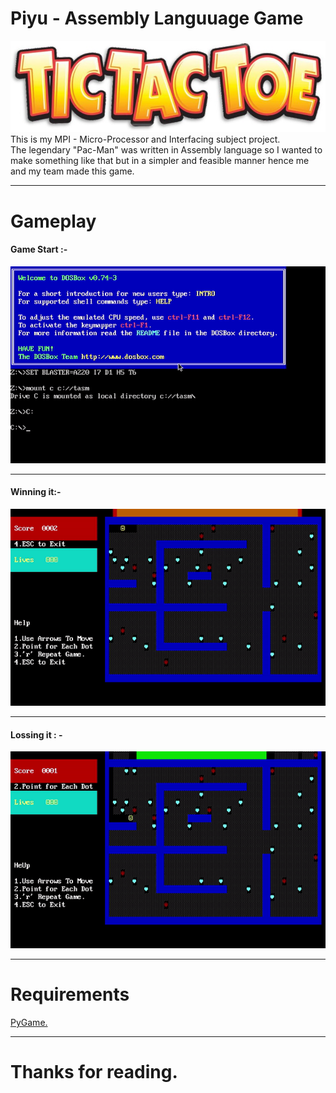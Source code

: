 # Piyu - Assembly Languuage Game

<img src = "https://github.com/prithvi-sharma/Projects/blob/master/Piyu%20-%20Assembly%20Language%20Game/Images/Main%20Page.jpg">
This is my MPI - Micro-Processor and Interfacing subject project.
<br>
The legendary "Pac-Man" was written in Assembly language so I wanted to make something like that but in a simpler and feasible manner hence me and my team made this game.
<hr>

# Gameplay

#### Game Start :-

<img src = "Piyu Start.gif">
<hr>

#### Winning it:- 

<img src = "Piyu Win.gif">
<hr>

#### Lossing it : - 

<img src = "Piyu Lose.gif">
<hr>

# Requirements

<a href="https://github.com/pygame/pygame">PyGame.</a>
<hr>

# Thanks for reading.
